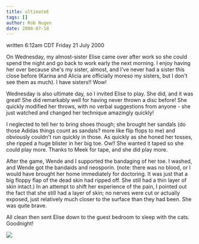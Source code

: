 ```yaml
---
title: ultimateE
tags: []
author: Rob Nugen
date: 2000-07-18
---
```


<title></title>
<p class=date>written 6:12am CDT Friday 21 July 2000</p>

<p>On Wednesday, my almost-sister Elise came over after work so she
could spend the night and go back to work early the next morning.  I
enjoy having her over because she's my sister, almost, and I've never
had a sister this close before (Karina and Alicia are officially
moreso my sisters, but I don't see them as much).  I have sisters!!
Wow!

<p>Wednesday is also ultimate day, so I invited Elise to play.  She
did, and it was great!  She did remarkably well for having never
thrown a disc before!  She quickly modified her throws, with no verbal
suggestions from anyone - she just watched and changed her technique
amazingly quickly!

<p>I neglected to tell her to bring shoes though; she brought her
sandals (do those Adidas things count as sandals?  more like flip
flops to me) and obviously couldn't run quickly in those.  As quickly
as she honed her tosses, she ripped a huge blister in her big toe.
Ow!!  She wanted it taped so she could play more.  Thanks to Meek for
tape, and she did play more.

<p>After the game, Wende and I supported the bandaging of her toe.  I
washed, and Wende got the bandaids and neosporin.  (note: there was no
blood, or I would have brought her home immediately for doctoring.  It
was just that a big floppy flap of the dead skin had ripped off.  She
still had a thin layer of skin intact.)  In an attempt to shift her
experience of the pain, I pointed out the fact that she still had a
layer of skin; no nerves were cut or actually exposed, just relatively
much closer to the surface than they had been.  She was quite brave.

<p>All clean then sent Elise down to the guest bedroom to sleep with
the cats.  Goodnight!

<p><img src='/images/rob/wL-ROB.gif'>

